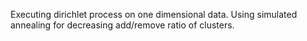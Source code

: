 Executing dirichlet process on one dimensional data. Using simulated annealing for decreasing add/remove ratio of clusters.
